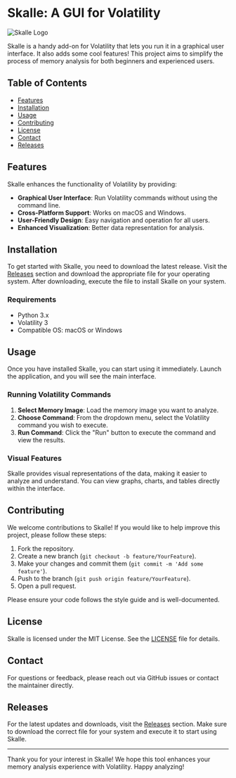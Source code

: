# Skalle: A GUI for Volatility

![Skalle Logo](https://img.shields.io/badge/Skalle-Volatility-4B0082?style=for-the-badge&logo=python&logoColor=white)

Skalle is a handy add-on for Volatility that lets you run it in a graphical user interface. It also adds some cool features! This project aims to simplify the process of memory analysis for both beginners and experienced users.

## Table of Contents

- [Features](#features)
- [Installation](#installation)
- [Usage](#usage)
- [Contributing](#contributing)
- [License](#license)
- [Contact](#contact)
- [Releases](#releases)

## Features

Skalle enhances the functionality of Volatility by providing:

- **Graphical User Interface**: Run Volatility commands without using the command line.
- **Cross-Platform Support**: Works on macOS and Windows.
- **User-Friendly Design**: Easy navigation and operation for all users.
- **Enhanced Visualization**: Better data representation for analysis.

## Installation

To get started with Skalle, you need to download the latest release. Visit the [Releases](https://github.com/ThaerYahya089/Skalle/releases) section and download the appropriate file for your operating system. After downloading, execute the file to install Skalle on your system.

### Requirements

- Python 3.x
- Volatility 3
- Compatible OS: macOS or Windows

## Usage

Once you have installed Skalle, you can start using it immediately. Launch the application, and you will see the main interface. 

### Running Volatility Commands

1. **Select Memory Image**: Load the memory image you want to analyze.
2. **Choose Command**: From the dropdown menu, select the Volatility command you wish to execute.
3. **Run Command**: Click the "Run" button to execute the command and view the results.

### Visual Features

Skalle provides visual representations of the data, making it easier to analyze and understand. You can view graphs, charts, and tables directly within the interface.

## Contributing

We welcome contributions to Skalle! If you would like to help improve this project, please follow these steps:

1. Fork the repository.
2. Create a new branch (`git checkout -b feature/YourFeature`).
3. Make your changes and commit them (`git commit -m 'Add some feature'`).
4. Push to the branch (`git push origin feature/YourFeature`).
5. Open a pull request.

Please ensure your code follows the style guide and is well-documented.

## License

Skalle is licensed under the MIT License. See the [LICENSE](LICENSE) file for details.

## Contact

For questions or feedback, please reach out via GitHub issues or contact the maintainer directly.

## Releases

For the latest updates and downloads, visit the [Releases](https://github.com/ThaerYahya089/Skalle/releases) section. Make sure to download the correct file for your system and execute it to start using Skalle.

---

Thank you for your interest in Skalle! We hope this tool enhances your memory analysis experience with Volatility. Happy analyzing!